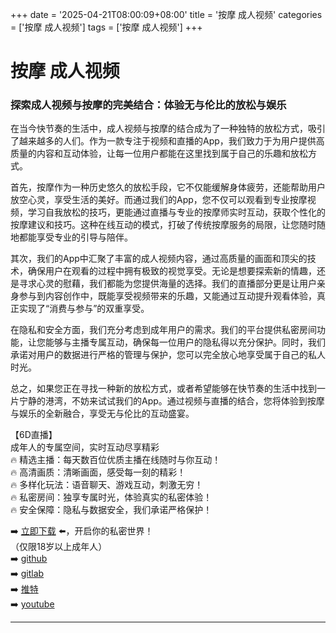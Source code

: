 +++
date = '2025-04-21T08:00:09+08:00'
title = '按摩 成人视频'
categories = ['按摩 成人视频']
tags = ['按摩 成人视频']
+++

# 按摩 成人视频

### 探索成人视频与按摩的完美结合：体验无与伦比的放松与娱乐

在当今快节奏的生活中，成人视频与按摩的结合成为了一种独特的放松方式，吸引了越来越多的人们。作为一款专注于视频和直播的App，我们致力于为用户提供高质量的内容和互动体验，让每一位用户都能在这里找到属于自己的乐趣和放松方式。

首先，按摩作为一种历史悠久的放松手段，它不仅能缓解身体疲劳，还能帮助用户放空心灵，享受生活的美好。而通过我们的App，您不仅可以观看到专业按摩视频，学习自我放松的技巧，更能通过直播与专业的按摩师实时互动，获取个性化的按摩建议和技巧。这种在线互动的模式，打破了传统按摩服务的局限，让您随时随地都能享受专业的引导与陪伴。

其次，我们的App中汇聚了丰富的成人视频内容，通过高质量的画面和顶尖的技术，确保用户在观看的过程中拥有极致的视觉享受。无论是想要探索新的情趣，还是寻求心灵的慰藉，我们都能为您提供海量的选择。我们的直播部分更是让用户亲身参与到内容创作中，既能享受视频带来的乐趣，又能通过互动提升观看体验，真正实现了“消费与参与”的双重享受。

在隐私和安全方面，我们充分考虑到成年用户的需求。我们的平台提供私密房间功能，让您能够与主播专属互动，确保每一位用户的隐私得以充分保护。同时，我们承诺对用户的数据进行严格的管理与保护，您可以完全放心地享受属于自己的私人时光。

总之，如果您正在寻找一种新的放松方式，或者希望能够在快节奏的生活中找到一片宁静的港湾，不妨来试试我们的App。通过视频与直播的结合，您将体验到按摩与娱乐的全新融合，享受无与伦比的互动盛宴。

【6D直播】  
成年人的专属空间，实时互动尽享精彩  
🔥 精选主播：每天数百位优质主播在线随时与你互动！  
🔥 高清画质：清晰画面，感受每一刻的精彩！  
🔥 多样化玩法：语音聊天、游戏互动，刺激无穷！  
🔥 私密房间：独享专属时光，体验真实的私密体验！  
🔥 安全保障：隐私与数据安全，我们承诺严格保护！  

➡️ [立即下载](https://down123.s3.ap-east-1.amazonaws.com/down/down.html?channelCode=blog) ⬅️，开启你的私密世界！  
（仅限18岁以上成年人）  
➡️ [github](https://aldult-live.github.io/)  
➡️ [gitlab](https://seo-09598d.gitlab.io/)  
➡️ [推特](https://x.com/wegame33)  
➡️ [youtube](https://www.youtube.com/@6Dlive)  

---
